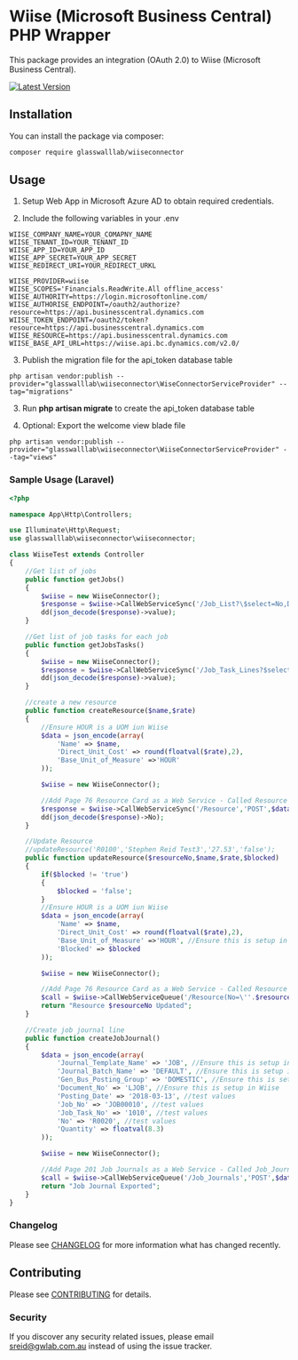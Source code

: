 # Wiise (Microsoft Business Central) PHP Wrapper
 
This package provides an integration (OAuth 2.0) to Wiise (Microsoft Business Central).

[![Latest Version](https://img.shields.io/github/release/glasswalllab/wiise-connector.svg?style=flat-square)](https://github.com/glasswalllab/wiise-connector/releases)

## Installation

You can install the package via composer:

```bash
composer require glasswalllab/wiiseconnector
```

## Usage

1. Setup Web App in Microsoft Azure AD to obtain required credentials.

2. Include the following variables in your .env

```
WIISE_COMPANY_NAME=YOUR_COMAPNY_NAME
WIISE_TENANT_ID=YOUR_TENANT_ID
WIISE_APP_ID=YOUR_APP_ID
WIISE_APP_SECRET=YOUR_APP_SECRET
WIISE_REDIRECT_URI=YOUR_REDIRECT_URKL

WIISE_PROVIDER=wiise
WIISE_SCOPES='Financials.ReadWrite.All offline_access'
WIISE_AUTHORITY=https://login.microsoftonline.com/
WIISE_AUTHORISE_ENDPOINT=/oauth2/authorize?resource=https://api.businesscentral.dynamics.com
WIISE_TOKEN_ENDPOINT=/oauth2/token?resource=https://api.businesscentral.dynamics.com
WIISE_RESOURCE=https://api.businesscentral.dynamics.com
WIISE_BASE_API_URL=https://wiise.api.bc.dynamics.com/v2.0/
```

3. Publish the migration file for the api_token database table

```
php artisan vendor:publish --provider="glasswalllab\wiiseconnector\WiseConnectorServiceProvider" --tag="migrations"
```

3. Run **php artisan migrate** to create the api_token database table

4. Optional: Export the welcome view blade file

```
php artisan vendor:publish --provider="glasswalllab\wiiseconnector\WiiseConnectorServiceProvider" --tag="views"
```

### Sample Usage (Laravel)

```php
<?php

namespace App\Http\Controllers;

use Illuminate\Http\Request;
use glasswalllab\wiiseconnector\wiiseconnector;

class WiiseTest extends Controller
{
    //Get list of jobs
    public function getJobs()
    {
        $wiise = new WiiseConnector();
        $response = $wiise->CallWebServiceSync('/Job_List?\$select=No,Description,Bill_to_Customer_No,Status','GET','');
        dd(json_decode($response)->value);
    }

    //Get list of job tasks for each job
    public function getJobsTasks()
    {
        $wiise = new WiiseConnector();
        $response = $wiise->CallWebServiceSync('/Job_Task_Lines?$select=Job_No,Job_Task_No,Description,Job_Task_Type&$filter=Job_Task_Type eq \'Posting\'','GET','');
        dd(json_decode($response)->value);
    }

    //create a new resource
    public function createResource($name,$rate)
    {
        //Ensure HOUR is a UOM iun Wiise
        $data = json_encode(array(
            'Name' => $name,
            'Direct_Unit_Cost' => round(floatval($rate),2),
            'Base_Unit_of_Measure' =>'HOUR'
        ));

        $wiise = new WiiseConnector();

        //Add Page 76 Resource Card as a Web Service - Called Resource
        $response = $wiise->CallWebServiceSync('/Resource','POST',$data);
        dd(json_decode($response)->No);
    }

    //Update Resource
    //updateResource('R0100','Stephen Reid Test3','27.53','false');
    public function updateResource($resourceNo,$name,$rate,$blocked)
    {
        if($blocked != 'true')
        {
            $blocked = 'false';
        }
        //Ensure HOUR is a UOM iun Wiise
        $data = json_encode(array(
            'Name' => $name,
            'Direct_Unit_Cost' => round(floatval($rate),2),
            'Base_Unit_of_Measure' =>'HOUR', //Ensure this is setup in Wiise
            'Blocked' => $blocked
        ));

        $wiise = new WiiseConnector();

        //Add Page 76 Resource Card as a Web Service - Called Resource
        $call = $wiise->CallWebServiceQueue('/Resource(No=\''.$resourceNo.'\')','PATCH',$data);
        return "Resource $resourceNo Updated";
    }

    //Create job journal line
    public function createJobJournal()
    {
        $data = json_encode(array(
            'Journal_Template_Name' => 'JOB', //Ensure this is setup in Wiise
            'Journal_Batch_Name' => 'DEFAULT', //Ensure this is setup in Wiise
            'Gen_Bus_Posting_Group' => 'DOMESTIC', //Ensure this is setup in Wiise
            'Document_No' => 'LJOB', //Ensure this is setup in Wiise
            'Posting_Date' => '2018-03-13', //test values
            'Job_No' => 'JOB00010', //test values
            'Job_Task_No' => '1010', //test values
            'No' => 'R0020', //test values
            'Quantity' => floatval(8.3)
        ));

        $wiise = new WiiseConnector();

        //Add Page 201 Job Journals as a Web Service - Called Job_Journals
        $call = $wiise->CallWebServiceQueue('/Job_Journals','POST',$data);
        return "Job Journal Exported";
    }
}
```

### Changelog

Please see [CHANGELOG](CHANGELOG.md) for more information what has changed recently.

## Contributing

Please see [CONTRIBUTING](CONTRIBUTING.md) for details.

### Security

If you discover any security related issues, please email sreid@gwlab.com.au instead of using the issue tracker.